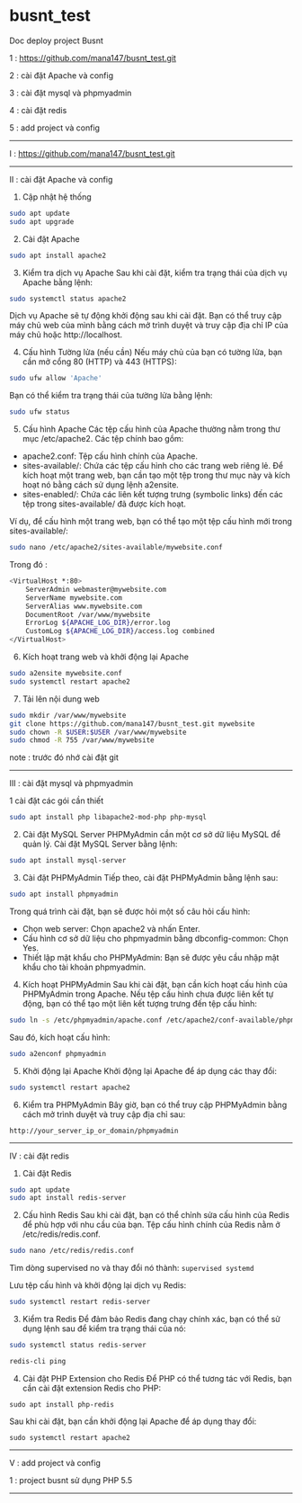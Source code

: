 # busnt_test

Doc deploy project Busnt 

1 : https://github.com/mana147/busnt_test.git

2 : cài đặt Apache và config

3 : cài đặt mysql và phpmyadmin

4 : cài đặt redis 

5 : add project và config

-----------------------------------------------------------------------------------------

I : https://github.com/mana147/busnt_test.git

-----------------------------------------------------------------------------------------

II : cài đặt Apache và config

1. Cập nhật hệ thống
```bash
sudo apt update 
sudo apt upgrade
```
2. Cài đặt Apache
```bash
sudo apt install apache2 
```
3. Kiểm tra dịch vụ Apache
Sau khi cài đặt, kiểm tra trạng thái của dịch vụ Apache bằng lệnh:
```bash
sudo systemctl status apache2
```
Dịch vụ Apache sẽ tự động khởi động sau khi cài đặt.
Bạn có thể truy cập máy chủ web của mình bằng cách mở trình duyệt và truy cập địa chỉ IP của máy chủ hoặc http://localhost.

4. Cấu hình Tường lửa (nếu cần)
Nếu máy chủ của bạn có tường lửa, bạn cần mở cổng 80 (HTTP) và 443 (HTTPS):
```bash
sudo ufw allow 'Apache'
```
Bạn có thể kiểm tra trạng thái của tường lửa bằng lệnh:
```bash
sudo ufw status
```

5. Cấu hình Apache
Các tệp cấu hình của Apache thường nằm trong thư mục /etc/apache2. Các tệp chính bao gồm:

* apache2.conf: Tệp cấu hình chính của Apache.
* sites-available/: Chứa các tệp cấu hình cho các trang web riêng lẻ. Để kích hoạt một trang web, bạn cần tạo một tệp trong thư mục này và kích hoạt nó bằng cách sử dụng lệnh a2ensite.
* sites-enabled/: Chứa các liên kết tượng trưng (symbolic links) đến các tệp trong sites-available/ đã được kích hoạt.

Ví dụ, để cấu hình một trang web, bạn có thể tạo một tệp cấu hình mới trong sites-available/:
```bash
sudo nano /etc/apache2/sites-available/mywebsite.conf
```
Trong đó :
```bash
<VirtualHost *:80>
    ServerAdmin webmaster@mywebsite.com
    ServerName mywebsite.com
    ServerAlias www.mywebsite.com
    DocumentRoot /var/www/mywebsite
    ErrorLog ${APACHE_LOG_DIR}/error.log
    CustomLog ${APACHE_LOG_DIR}/access.log combined
</VirtualHost>
```
6. Kích hoạt trang web và khởi động lại Apache
```bash
sudo a2ensite mywebsite.conf
sudo systemctl restart apache2
```
7. Tải lên nội dung web
```bash
sudo mkdir /var/www/mywebsite
git clone https://github.com/mana147/busnt_test.git mywebsite
sudo chown -R $USER:$USER /var/www/mywebsite
sudo chmod -R 755 /var/www/mywebsite
```
note : trước đó nhớ cài đặt git


-----------------------------------------------------------------------------------------
III : cài đặt mysql và phpmyadmin

1 cài đặt các gói cần thiết
```bash
sudo apt install php libapache2-mod-php php-mysql
```

2. Cài đặt MySQL Server
PHPMyAdmin cần một cơ sở dữ liệu MySQL để quản lý. Cài đặt MySQL Server bằng lệnh:
```bash
sudo apt install mysql-server
```

3. Cài đặt PHPMyAdmin
Tiếp theo, cài đặt PHPMyAdmin bằng lệnh sau:
```bash
sudo apt install phpmyadmin
```
Trong quá trình cài đặt, bạn sẽ được hỏi một số câu hỏi cấu hình:
* Chọn web server: Chọn apache2 và nhấn Enter.
* Cấu hình cơ sở dữ liệu cho phpmyadmin bằng dbconfig-common: Chọn Yes.
* Thiết lập mật khẩu cho PHPMyAdmin: Bạn sẽ được yêu cầu nhập mật khẩu cho tài khoản phpmyadmin.

4. Kích hoạt PHPMyAdmin
Sau khi cài đặt, bạn cần kích hoạt cấu hình của PHPMyAdmin trong Apache. Nếu tệp cấu hình chưa được liên kết tự động, bạn có thể tạo một liên kết tượng trưng đến tệp cấu hình:
```bash
sudo ln -s /etc/phpmyadmin/apache.conf /etc/apache2/conf-available/phpmyadmin.conf
```
Sau đó, kích hoạt cấu hình:
```bash
sudo a2enconf phpmyadmin
```
5. Khởi động lại Apache
Khởi động lại Apache để áp dụng các thay đổi:
```bash
sudo systemctl restart apache2
```
6. Kiểm tra PHPMyAdmin
Bây giờ, bạn có thể truy cập PHPMyAdmin bằng cách mở trình duyệt và truy cập địa chỉ sau:
```
http://your_server_ip_or_domain/phpmyadmin
```

-----------------------------------------------------------------------------------------
IV : cài đặt redis 

1. Cài đặt Redis
```bash
sudo apt update
sudo apt install redis-server
```
2. Cấu hình Redis
Sau khi cài đặt, bạn có thể chỉnh sửa cấu hình của Redis để phù hợp với nhu cầu của bạn. Tệp cấu hình chính của Redis nằm ở /etc/redis/redis.conf.
```bash
sudo nano /etc/redis/redis.conf
```

Tìm dòng supervised no và thay đổi nó thành: ``` supervised systemd ```

Lưu tệp cấu hình và khởi động lại dịch vụ Redis:
```bash
sudo systemctl restart redis-server
```

3. Kiểm tra Redis
Để đảm bảo Redis đang chạy chính xác, bạn có thể sử dụng lệnh sau để kiểm tra trạng thái của nó:
```bash
sudo systemctl status redis-server
```

```bash
redis-cli ping
```

4. Cài đặt PHP Extension cho Redis
Để PHP có thể tương tác với Redis, bạn cần cài đặt extension Redis cho PHP:
```
sudo apt install php-redis
```
Sau khi cài đặt, bạn cần khởi động lại Apache để áp dụng thay đổi:
```
sudo systemctl restart apache2
```

-----------------------------------------------------------------------------------------
V : add project và config

1 : project busnt sử dụng PHP 5.5


-----------------------------------------------------------------------------------------